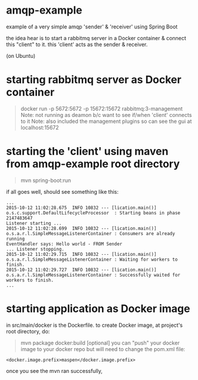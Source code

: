 # amqp-example
example of a very simple amqp 'sender' &amp; 'receiver' using Spring Boot

the idea hear is to start a rabbitmq server in a Docker container & connect this "client" to it.
this 'client' acts as the sender & receiver.

(on Ubuntu)
# starting rabbitmq server as Docker container
> docker run -p 5672:5672 -p 15672:15672 rabbitmq:3-management
Note: not running as deamon b/c want to see if/when 'client' connects to it
Note: also included the management plugins so can see the gui at localhost:15672

# starting the 'client' using maven from amqp-example root directory
> mvn spring-boot:run

if all goes well, should see something like this:
```
...
2015-10-12 11:02:28.675  INFO 10832 --- [lication.main()] o.s.c.support.DefaultLifecycleProcessor  : Starting beans in phase 2147483647
Listener starting ...
2015-10-12 11:02:28.699  INFO 10832 --- [lication.main()] o.s.a.r.l.SimpleMessageListenerContainer : Consumers are already running
EventHandler says: Hello world - FROM Sender 
... Listener stopping.
2015-10-12 11:02:29.715  INFO 10832 --- [lication.main()] o.s.a.r.l.SimpleMessageListenerContainer : Waiting for workers to finish.
2015-10-12 11:02:29.727  INFO 10832 --- [lication.main()] o.s.a.r.l.SimpleMessageListenerContainer : Successfully waited for workers to finish.
...
```
# starting application as Docker image
in src/main/docker is the Dockerfile.
to create Docker image, at project's root directory, do:
> mvn package docker:build
[optional] you can "push" your docker image to your docker repo but will need to change the pom.xml file:
```
<docker.image.prefix>maspen</docker.image.prefix>
```

once you see the mvn ran successfully, 
